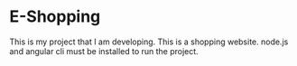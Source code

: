 # E-Shopping
This is my project that I am developing. This is a shopping website.
node.js and angular cli must be installed to run the project. 
